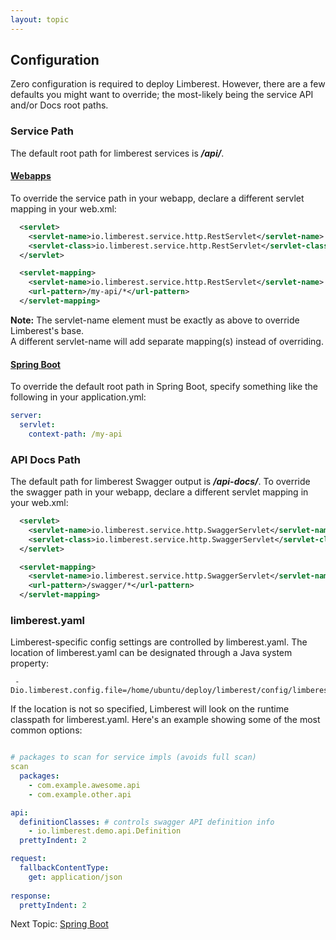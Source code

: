 ```yaml
---
layout: topic
---
```

## Configuration

Zero configuration is required to deploy Limberest.
However, there are a few defaults you might want to override; the
most-likely being the service API and/or Docs root paths.

### Service Path
The default root path for limberest services is **_/api/_**.

#### **[Webapps](http://www.oracle.com/technetwork/articles/java/webapps-1-138794.html)**
To override the service path in your webapp, declare a different servlet mapping in your web.xml:
```xml
  <servlet>
    <servlet-name>io.limberest.service.http.RestServlet</servlet-name>
    <servlet-class>io.limberest.service.http.RestServlet</servlet-class>
  </servlet>  

  <servlet-mapping>
    <servlet-name>io.limberest.service.http.RestServlet</servlet-name>
    <url-pattern>/my-api/*</url-pattern>
  </servlet-mapping>
```
**Note:** The servlet-name element must be exactly as above to override Limberest's base.  
A different servlet-name will add separate mapping(s) instead of overriding.

#### **[Spring Boot](https://projects.spring.io/spring-boot/)**
To override the default root path in Spring Boot,
specify something like the following in your application.yml:
```yaml
server:
  servlet:
    context-path: /my-api
```


### API Docs Path
The default path for limberest Swagger output is **_/api-docs/_**.
To override the swagger path in your webapp, declare a different servlet mapping in your web.xml:
```xml
  <servlet>
    <servlet-name>io.limberest.service.http.SwaggerServlet</servlet-name>
    <servlet-class>io.limberest.service.http.SwaggerServlet</servlet-class>
  </servlet>  

  <servlet-mapping>
    <servlet-name>io.limberest.service.http.SwaggerServlet</servlet-name>
    <url-pattern>/swagger/*</url-pattern>
  </servlet-mapping>
```

### limberest.yaml
Limberest-specific config settings are controlled by limberest.yaml.  The location of limberest.yaml
can be designated through a Java system property:
```
 -Dio.limberest.config.file=/home/ubuntu/deploy/limberest/config/limberest.yaml
```
If the location is not so specified, Limberest will look on the runtime classpath for limberest.yaml.
Here's an example showing some of the most common options:
```yaml

# packages to scan for service impls (avoids full scan)
scan
  packages:
    - com.example.awesome.api
    - com.example.other.api

api:
  definitionClasses: # controls swagger API definition info
    - io.limberest.demo.api.Definition
  prettyIndent: 2

request:
  fallbackContentType:
    get: application/json
  
response:
  prettyIndent: 2

```

Next Topic: [Spring Boot](spring-boot)